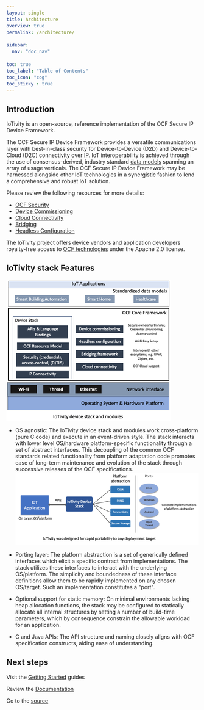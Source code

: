 ```yaml
---
layout: single
title: Architecture
overview: true
permalink: /architecture/

sidebar:
  nav: "doc_nav"

toc: true
toc_label: "Table of Contents"
toc_icon: "cog"
toc_sticky : true
---
```

## Introduction

IoTivity is an open-source, reference implementation of the OCF Secure IP Device Framework.

The OCF Secure IP Device Framework provides a versatile communications layer with best-in-class security for Device-to-Device (D2D) and Device-to-Cloud (D2C) connectivity over [IP](https://en.wikipedia.org/wiki/Internet_Protocol).
IoT interoperability is achieved through the use of consensus-derived, industry standard [data models](https://openconnectivity.org/developer/oneiota-data-model-tool/) spanning an array of usage verticals.
The OCF Secure IP Device Framework may be harnessed alongside other IoT technologies in a synergistic fashion to lend a comprehensive and robust IoT solution.

Please review the following resources for more details:

* [OCF Security](https://openconnectivity.org/specs/OCF_Security_Specification.pdf)
* [Device Commissioning](https://openconnectivity.org/specs/OCF_Onboarding_Tool_Specification.pdf)
* [Cloud Connectivity](https://openconnectivity.org/specs/OCF_Device_To_Cloud_Services_Specification.pdf)
* [Bridging](https://openconnectivity.org/specs/OCF_Bridging_Specification.pdf)
* [Headless Configuration](https://openconnectivity.org/specs/OCF_Wi-Fi_Easy_Setup_Specification_v2.1.2.pdf)

The IoTivity project offers device vendors and application developers royalty-free access to [OCF technologies](https://openconnectivity.org/developer/specifications/) under the Apache 2.0 license.

## IoTivity stack Features

![IoTivity stack features](/assets/images/iotivitylitearchitecture_2.png)

* OS agnostic: The IoTivity device stack and modules work cross-platform (pure C code) and execute in an event-driven style.
  The stack interacts with lower level OS/hardware platform-specific functionality through a set of abstract interfaces. This decoupling of the common OCF standards related functionality from platform adaptation code promotes ease of long-term maintenance and evolution of the stack through successive releases of the OCF specifications.
  ![IoTivity porting layer](/assets/images/iotivityliteport.png)

* Porting layer: The platform abstraction is a set of generically defined interfaces which elicit a specific contract from implementations.
  The stack utilizes these interfaces to interact with the underlying OS/platform. The simplicity and boundedness of these interface definitions allow them to be rapidly implemented on any chosen OS/target. Such an implementation constitutes a "port".
* Optional support for static memory: On minimal environments lacking heap allocation functions, the stack may be configured to statically allocate all internal structures by setting a number of build-time parameters, which by consequence constrain the allowable workload for an application.
* C and Java APIs: The API structure and naming closely aligns with OCF specification constructs, aiding ease of understanding.

## Next steps

Visit the [Getting Started](/getting-started) guides

Review the [Documentation](/documentation)

Go to the [source](https://github.com/iotivity/iotivity-lite)

